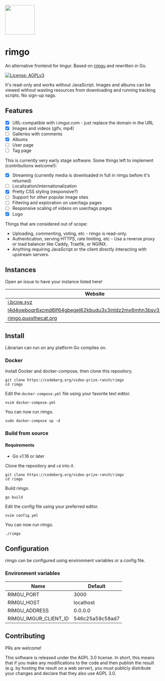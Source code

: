 <img src="https://codeberg.org/video-prize-ranch/rimgo/raw/branch/main/static/img/rimgo.svg" width="96" height="96" />

# rimgo
An alternative frontend for Imgur. Based on [rimgu](https://codeberg.org/3np/rimgu) and rewritten in Go.

<a href="https://www.gnu.org/licenses/agpl-3.0.en.html">
  <img alt="License: AGPLv3" src="https://shields.io/badge/License-AGPL%20v3-blue.svg">
</a>

It's read-only and works without JavaScript. Images and albums can be viewed without wasting resources from downloading and running tracking scripts. No sign-up nags.

## Features

- [x] URL-compatible with i.imgur.com - just replace the domain in the URL
- [x] Images and videos (gifv, mp4)
- [ ] Galleries with comments
- [x] Albums
- [ ] User page
- [ ] Tag page

This is currently very early stage software. Some things left to implement (contributions welcome!):

- [x] Streaming (currently media is downloaded in full in rimgu before it's returned)
- [ ] Localization/internationalization
- [x] Pretty CSS styling (responsive?)
- [ ] Support for other popular image sites
- [ ] Filtering and exploration on user/tags pages
- [ ] Responsive scaling of videos on user/tags pages
- [x] Logo

Things that are considered out of scope:

* Uploading, commenting, voting, etc - rimgo is read-only.
* Authentication, serving HTTPS, rate limiting, etc - Use a reverse proxy or load balancer like Caddy, Traefik, or NGINX.
* Anything requiring JavaScript or the client directly interacting with upstream servers.

## Instances

Open an issue to have your instance listed here!

| Website                                                                                                                                  | Country | Cloudflare |
|------------------------------------------------------------------------------------------------------------------------------------------|---------|------------|
| [i.bcow.xyz](https://i.bcow.xyz/)                                                                                                        | 🇨🇦 CA   |            |
| [l4d4owboqr6xcmd6lf64gbegel62kbudu3x3jnldz2mx6mhn3bsv3zyd.onion](http://l4d4owboqr6xcmd6lf64gbegel62kbudu3x3jnldz2mx6mhn3bsv3zyd.onion/) |         |            |
| [rimgo.pussthecat.org](https://rimgo.pussthecat.org/)                                                                                    | 🇩🇪 DE   |            |

## Install
Librarian can run on any platform Go compiles on.

### Docker
Install Docker and docker-compose, then clone this repository.
```
git clone https://codeberg.org/video-prize-ranch/rimgo
cd rimgo
```

Edit the `docker-compose.yml` file using your favorite text editor.
```
nvim docker-compose.yml
```

You can now run rimgo.
```
sudo docker-compose up -d
```

### Build from source

#### Requirements
* Go v1.16 or later

Clone the repository and `cd` into it.
```
git clone https://codeberg.org/video-prize-ranch/rimgo
cd rimgo
```

Build rimgo.
```
go build
```

Edit the config file using your preferred editor.
```
nvim config.yml
```

You can now run rimgo.
```
./rimgo
```


## Configuration

rimgo can be configured using environment variables or a config file.

### Environment variables

| Name                  | Default         |
|-----------------------|-----------------|
| RIMGU_PORT            | 3000            |
| RIMGU_HOST            | localhost       |
| RIMGU_ADDRESS         | 0.0.0.0         |
| RIMGU_IMGUR_CLIENT_ID | 546c25a59c58ad7 |

## Contributing

PRs are welcome!

This software is released under the AGPL 3.0 license. In short, this means that if you make any modifications to the code and then publish the result (e.g. by hosting the result on a web server), you must publicly distribute your changes and declare that they also use AGPL 3.0.